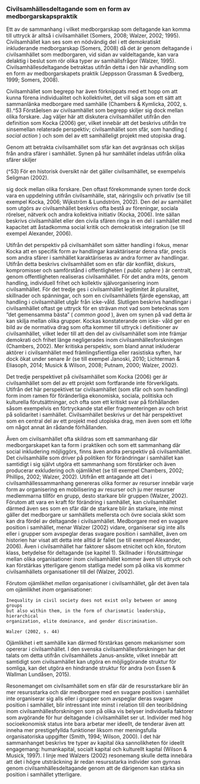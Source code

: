 ### Civilsamhällesdeltagande som en form av medborgarskapspraktik

Ett av de sammanhang i vilket medborgarskap som deltagande kan komma till
uttryck är alltså i civilsamhället (Somers, 2008; Walzer, 2002; 1995). Civilsamhället
kan ses som en nödvändig del i ett demokratiskt inkluderande medborgarskap
(Somers, 2008) då det är genom deltagande i civilsamhället som medborgaren, vid
sidan av valdeltagande, kan vara delaktig i beslut som rör olika typer av
samhällsfrågor (Walzer, 1995). Civilsamhällesdeltagande betraktas utifrån detta i
den här avhandling som en form av medborgarskapets praktik (Jeppsson
Grassman & Svedberg, 1999; Somers, 2008).

Civilsamhället som begrepp har även förknippats med ett hopp om att kunna
förena individualitet och kollektivitet, det vill säga som ett sätt att sammanlänka
medborgare med samhälle (Chambers & Kymlicka, 2002, s. 8).^53 Förståelsen av
civilsamhället som begrepp skiljer sig dock mellan olika forskare. Jag väljer här att
diskutera civilsamhället utifrån den definition som Kocka (2006) ger, vilket
innebär att det beskrivs utifrån tre sinsemellan relaterade perspektiv;
civilsamhället som sfär, som handling ( _social action_ ) och som del av ett samhälleligt
projekt med utopiska drag.

Genom att betrakta civilsamhället som sfär kan det avgränsas och skiljas från
andra sfärer i samhället. Synen på hur samhället indelas utifrån olika sfärer skiljer

(^53) För en historisk översikt när det gäller civilsamhället, se exempelvis Seligman (2002).


sig dock mellan olika forskare. Den oftast förekommande synen torde dock vara
en uppdelning utifrån civilsamhälle, stat, näringsliv och privatliv (se till exempel
Kocka, 2006; Wijkström & Lundström, 2002). Den del av samhället som utgörs
av civilsamhället beskrivs ofta bestå av föreningar, sociala rörelser, nätverk och
andra kollektiva initiativ (Kocka, 2006). Inte sällan beskrivs civilsamhället eller
den civila sfären ringa in en del i samhället med kapacitet att åstadkomma social
kritik och demokratisk integration (se till exempel Alexander, 2006).

Utifrån det perspektiv på civilsamhället som sätter handling i fokus, menar Kocka
att en specifik form av handlingar karaktäriserar denna sfär, precis som andra
sfärer i samhället karaktäriseras av andra former av handlingar. Utifrån detta
beskrivs civilsamhället som en sfär där konflikt, diskurs, kompromisser och
samförstånd i offentligheten ( _public sphere_ ) är centralt, genom offentligheten
realiseras civilsamhället. För det andra möts, genom handling, individuell frihet
och kollektiv självorganisering inom civilsamhället. För det tredje ges i
civilsamhället legitimitet åt pluralitet, skillnader och spänningar, och som en
civilsamhällets fjärde egenskap, att handling i civilsamhället utgår från icke-våld.
Slutligen beskrivs handlingar i civilsamhället oftast ge uttryck för en strävan mot
vad som betecknas som ”det gemensamma bästa” ( _common good_ ), även om synen
på vad detta är kan skilja mellan olika grupper. Kockas konstaterande om icke-
våld ger en bild av de normativa drag som ofta kommer till uttryck i definitioner
av civilsamhället, vilket leder till att den del av civilsamhället som inte främjar
demokrati och frihet länge negligerades inom civilsamhällesforskningen
(Chambers, 2002). Mer kritiska perspektiv, som bland annat inkluderar aktörer i
civilsamhället med främlingsfientliga eller rasistiska syften, har dock ökat under
senare år (se till exempel Janoski, 2010; Lichterman & Eliasoph, 2014; Musick &
Wilson, 2008; Putnam, 2000; Walzer, 2002).

Det tredje perspektivet på civilsamhället som Kocka (2006) ger är civilsamhället
som del av ett projekt som fortfarande inte förverkligats. Utifrån det här
perspektivet tar civilsamhället (som sfär och som handling) form inom ramen för
föränderliga ekonomiska, sociala, politiska och kulturella förutsättningar, och ofta
som ett kritiskt svar på förhållanden såsom exempelvis en förtryckande stat eller
fragmenteringen av och brist på solidaritet i samhället. Civilsamhället beskrivs ur
det här perspektivet som en central del av ett projekt med utopiska drag, men
även som ett löfte om något annat än rådande förhållanden.


Även om civilsamhället ofta skildras som ett sammanhang där medborgarskapet
kan ta form i praktiken och som ett sammanhang där social inkludering
möjliggörs, finns även andra perspektiv på civilsamhället. Det civilsamhälle som
driver på politiken för förändringar i samhället kan samtidigt i sig självt utgöra ett
sammanhang som förstärker och även producerar exkludering och ojämlikhet (se
till exempel Chambers, 2002; Phillips, 2002; Walzer, 2002). Utifrån ett antagande
att det i civilsamhällessammanhang genereras olika former av resurser innebär
varje form av organisering en mobilisering av resurser och ju mer resurser
medlemmarna tillför en grupp, desto starkare blir gruppen (Walzer, 2002).
Förutom att vara en kraft för förändring i samhället, kan civilsamhället därmed
även ses som en sfär där de starkare blir än starkare, inte minst gäller det
medborgare ur samhällets mellersta och övre sociala skikt som kan dra fördel av
deltagande i civilsamhället. Medborgare med en svagare position i samhället,
menar Walzer (2002) vidare, organiserar sig inte alls eller i grupper som avspeglar
deras svagare position i samhället, även om historien har visat att detta inte alltid
är fallet (se till exempel Alexander, 2006). Även i civilsamhället har faktorer såsom
etnicitet och kön, förutom klass, betydelse för deltagande (se kapitel 1). Skillnader
i förutsättningar mellan olika organisationer inom civilsamhället kommer även till
uttryck och kan förstärkas ytterligare genom statliga medel som på olika vis
kommer civilsamhällets organisationer till del (Walzer, 2002).

Förutom ojämlikhet _mellan_ organisationer i civilsamhället, går det även tala om
ojämlikhet _inom_ organisationer:

```
Inequality in civil society does not exist only between or among groups
but also within them, in the form of charismatic leadership, hierarchical
organization, elite dominance, and gender discrimination.
```
```
Walzer (2002, s. 44)
```
Ojämlikhet i ett samhälle kan därmed förstärkas genom mekanismer som opererar
i civilsamhället. I den svenska civilsamhällesforskningen har det talats om detta
utifrån civilsamhällets Janus-ansikte, vilket innebär att samtidigt som
civilsamhället kan utgöra en möjliggörande struktur för somliga, kan det utgöra
en hindrande struktur för andra (von Essen & Wallman Lundåsen, 2015).


Resonemanget om civilsamhället som en sfär där de resursstarkare blir än mer
resursstarka och där medborgare med en svagare position i samhället inte
organiserar sig alls eller i grupper som avspeglar deras svagare position i samhället,
blir intressant inte minst i relation till den teoribildning inom
civilsamhällesforskningen som på olika vis belyser individuella faktorer som
avgörande för hur deltagande i civilsamhället ser ut. Individer med hög
socioekonomisk status inte bara arbetar mer ideellt, de tenderar även att inneha
mer prestigefyllda funktioner liksom mer meningsfulla organisatoriska uppgifter
(Smith, 1994; Wilson, 2000). I det här sammanhanget beskrivs tre typer av kapital
öka sannolikheten för ideellt engagemang: humankapital, socialt kapital och
kulturellt kapital (Wilson & Musick, 1997). I linje med Walzers (2002) resonemang
skulle detta innebära att det i högre utsträckning är redan resursstarka individer
som gynnas genom civilsamhällesdeltagande genom att de därigenom kan stärka
sin position i samhället ytterligare.

